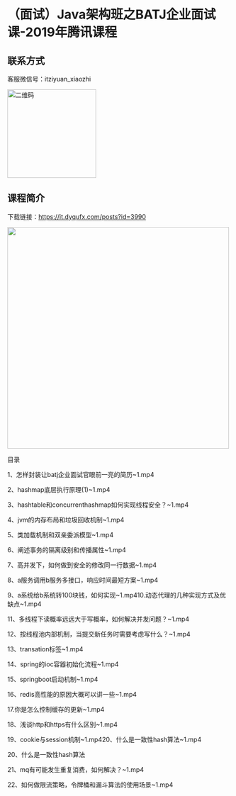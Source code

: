 # （面试）Java架构班之BATJ企业面试课-2019年腾讯课程

## 联系方式

客服微信号：itziyuan_xiaozhi

<img src="https://ziyuanyun.oss-cn-guangzhou.aliyuncs.com/common/20240614073449/666b82192834a.jpg" width="200" height="200" alt="二维码">

## 课程简介

下载链接：https://it.dyqufx.com/posts?id=3990

<img src="https://ziyuanyun.oss-cn-guangzhou.aliyuncs.com/yun/20240515185538/664494aad15cb.jpg" width="500" alt="">

  目录

 1、怎样封装让batj企业面试官眼前一亮的简历~1.mp4

 2、hashmap底层执行原理(1)~1.mp4

 3、hashtable和concurrenthashmap如何实现线程安全？~1.mp4

 4、jvm的内存布局和垃圾回收机制~1.mp4

 5、类加载机制和双亲委派模型~1.mp4

 6、阐述事务的隔离级别和传播属性~1.mp4

 7、高并发下，如何做到安全的修改同一行数据~1.mp4

 8、a服务调用b服务多接口，响应时间最短方案~1.mp4

 9、a系统给b系统转100块钱，如何实现~1.mp410.动态代理的几种实现方式及优缺点~1.mp4

 11、多线程下读概率远远大于写概率，如何解决并发问题？~1.mp4

 12、按线程池内部机制，当提交新任务时需要考虑写什么？~1.mp4

 13、transation标签~1.mp4

 14、spring的ioc容器初始化流程~1.mp4

 15、springboot启动机制~1.mp4

 16、redis高性能的原因大概可以讲一些~1.mp4

 17.你是怎么控制缓存的更新~1.mp4

 18、浅谈http和https有什么区别~1.mp4

 19、cookie与session机制~1.mp420、什么是一致性hash算法~1.mp4

 20、什么是一致性hash算法

 21、mq有可能发生重复消费，如何解决？~1.mp4

 22、如何做限流策略，令牌桶和漏斗算法的使用场景~1.mp4

 &nbsp;

  